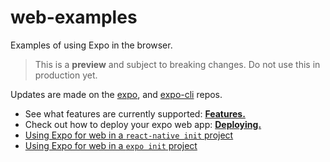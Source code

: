 # web-examples

Examples of using Expo in the browser.

> This is a **preview** and subject to breaking changes. Do not use this in production yet.

Updates are made on the [expo](https://github.com/expo/expo-cli/), and [expo-cli](https://github.com/expo/expo/) repos.

- See what features are currently supported: [**Features.**](./FEATURES.md)
- Check out how to deploy your expo web app: [**Deploying.**](./FEATURES.md)
- [Using Expo for web in a `react-native init` project](react-native-init/README.md)
- [Using Expo for web in a `expo init` project](expo-managed-workflow/README.md)
